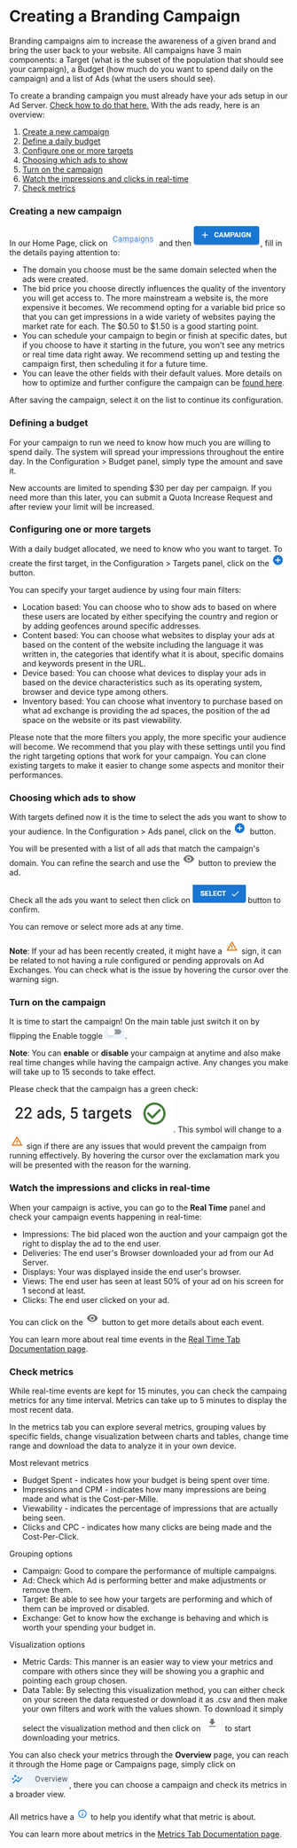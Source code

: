 # Creating a Branding Campaign

Branding campaigns aim to increase the awareness of a given brand and bring the user back to your website. All campaigns have 3 main components: a Target (what is the subset of the population that should see your campaign), a Budget (how much do you want to spend daily on the campaign) and a list of Ads (what the users should see).

To create a branding campaign you must already have your ads setup in our Ad Server. [Check how to do that here.](../product-documentation/ad-serving/ads/) With the ads ready, here is an overview:

1. [Create a new campaign](branding.md#creating-a-new-campaign)
2. [Define a daily budget](branding.md#defining-a-budget)
3. [Configure one or more targets](branding.md#configuring-one-or-more-targets)
4. [Choosing which ads to show](branding.md#choosing-which-a-ds-to-show)
5. [Turn on the campaign](branding.md#turn-on-the-campaign)
6. [Watch the impressions and clicks in real-time](branding.md#watch-the-impressions-and-clicks-in-real-time)
7. [Check metrics](branding.md#check-metrics)

### Creating a new campaign

In our Home Page, click on <img src="../.gitbook/assets/image (2) (2).png" alt="Campaigns" data-size="line"> and then <img src="../.gitbook/assets/image (3) (2).png" alt="Create Campaign" data-size="line">, fill in the details paying attention to:

* The domain you choose must be the same domain selected when the ads were created.
* The bid price you choose directly influences the quality of the inventory you will get access to. The more mainstream a website is, the more expensive it becomes. We recommend opting for a variable bid price so that you can get impressions in a wide variety of websites paying the market rate for each. The $0.50 to $1.50 is a good starting point.
* You can schedule your campaign to begin or finish at specific dates, but if you choose to have it starting in the future, you won't see any metrics or real time data right away. We recommend setting up and testing the campaign first, then scheduling it for a future time.
* You can leave the other fields with their default values. More details on how to optimize and further configure the campaign can be [found here](../product-documentation/campaigns/).

After saving the campaign, select it on the list to continue its configuration.

### Defining a budget

For your campaign to run we need to know how much you are willing to spend daily. The system will spread your impressions throughout the entire day. In the Configuration > Budget panel, simply type the amount and save it.

New accounts are limited to spending $30 per day per campaign. If you need more than this later, you can submit a Quota Increase Request and after review your limit will be increased.

### Configuring one or more targets

With a daily budget allocated, we need to know who you want to target. To create the first target, in the Configuration > Targets panel, click on the <img src="../.gitbook/assets/image (5) (2).png" alt="Create Target" data-size="line"> button.

You can specify your target audience by using four main filters:

* Location based: You can choose who to show ads to based on where these users are located by either specifying the country and region or by adding geofences around specific addresses.
* Content based: You can choose what websites to display your ads at based on the content of the website including the language it was written in, the categories that identify what it is about, specific domains and keywords present in the URL.
* Device based: You can choose what devices to display your ads in based on the device characteristics such as its operating system, browser and device type among others.
* Inventory based: You can choose what inventory to purchase based on what ad exchange is providing the ad spaces, the position of the ad space on the website or its past viewability.

Please note that the more filters you apply, the more specific your audience will become. We recommend that you play with these settings until you find the right targeting options that work for your campaign. You can clone existing targets to make it easier to change some aspects and monitor their performances.

### Choosing which ads to show

With targets defined now it is the time to select the ads you want to show to your audience. In the Configuration > Ads panel, click on the <img src="../.gitbook/assets/image (5) (2).png" alt="Create Ad" data-size="line"> button.

You will be presented with a list of all ads that match the campaign's domain. You can refine the search and use the <img src="../.gitbook/assets/image (14) (2).png" alt="Preview" data-size="line"> button to preview the ad.

Check all the ads you want to select then click on <img src="../.gitbook/assets/image (13) (2).png" alt="" data-size="line"> button to confirm.

You can remove or select more ads at any time.

**Note**: If your ad has been recently created, it might have a <img src="../.gitbook/assets/image (16) (2).png" alt="Issue Sign" data-size="line"> sign, it can be related to not having a rule configured or pending approvals on Ad Exchanges. You can check what is the issue by hovering the cursor over the warning sign.

### Turn on the campaign

It is time to start the campaign! On the main table just switch it on by flipping the Enable toggle <img src="../.gitbook/assets/image (17) (2).png" alt="switch" data-size="line">.

**Note**: You can **enable** or **disable** your campaign at anytime and also make real time changes while having the campaign active. Any changes you make will take up to 15 seconds to take effect.

Please check that the campaign has a green check: <img src="../.gitbook/assets/image (48).png" alt="" data-size="line">. This symbol will change to a <img src="../.gitbook/assets/image (16) (2).png" alt="Issue Sign" data-size="line"> sign if there are any issues that would prevent the campaign from running effectively. By hovering the cursor over the exclamation mark you will be presented with the reason for the warning.

### Watch the impressions and clicks in real-time

When your campaign is active, you can go to the **Real Time** panel and check your campaign events happening in real-time:

* Impressions: The bid placed won the auction and your campaign got the right to display the ad to the end user.
* Deliveries: The end user's Browser downloaded your ad from our Ad Server.
* Displays: Your was displayed inside the end user's browser.
* Views: The end user has seen at least 50% of your ad on his screen for 1 second at least.
* Clicks: The end user clicked on your ad.

You can click on the <img src="../.gitbook/assets/image (14) (2).png" alt="Preview" data-size="line"> button to get more details about each event.

You can learn more about real time events in the [Real Time Tab Documentation page](../product-documentation/monitoring/real-time-tab.md).

### Check metrics

While real-time events are kept for 15 minutes, you can check the campaing metrics for any time interval. Metrics can take up to 5 minutes to display the most recent data.

In the metrics tab you can explore several metrics, grouping values by specific fields, change visualization between charts and tables, change time range and download the data to analyze it in your own device.

Most relevant metrics

* Budget Spent - indicates how your budget is being spent over time.
* Impressions and CPM - indicates how many impressions are being made and what is the Cost-per-Mille.
* Viewability - indicates the percentage of impressions that are actually being seen.
* Clicks and CPC - indicates how many clicks are being made and the Cost-Per-Click.

Grouping options

* Campaign: Good to compare the performance of multiple campaigns.
* Ad: Check which Ad is performing better and make adjustments or remove them.
* Target: Be able to see how your targets are performing and which of them can be improved or disabled.
* Exchange: Get to know how the exchange is behaving and which is worth your spending your budget in.

Visualization options

* Metric Cards: This manner is an easier way to view your metrics and compare with others since they will be showing you a graphic and pointing each group chosen.
* Data Table: By selecting this visualization method, you can either check on your screen the data requested or download it as .csv and then make your own filters and work with the values shown. To download it simply select the visualization method and then click on <img src="../.gitbook/assets/image (18) (2).png" alt="" data-size="line"> to start downloading your metrics.

You can also check your metrics through the **Overview** page, you can reach it through the Home page or Campaigns page, simply click on <img src="../.gitbook/assets/image (20) (2).png" alt="" data-size="line">, there you can choose a campaign and check its metrics in a broader view.

All metrics have a <img src="../.gitbook/assets/image (19) (2).png" alt="" data-size="line"> to help you identify what that metric is about.

You can learn more about metrics in the [Metrics Tab Documentation page](../product-documentation/campaigns/monitoring-campaigns.md).
